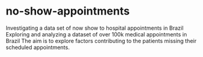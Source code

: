 # no-show-appointments
Investigating a data set of now show to hospital appointments in Brazil
Exploring and analyzing a dataset of over 100k medical appointments in Brazil
The aim is to explore factors contributing to the patients missing their scheduled appointments.
